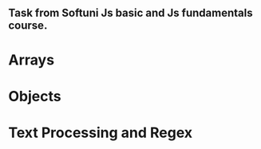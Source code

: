 ## Task from Softuni Js basic and Js fundamentals course. 
# Arrays
# Objects
# Text Processing and Regex
